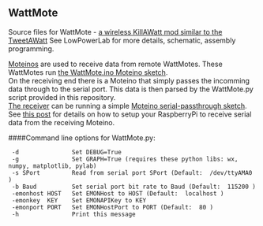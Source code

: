 WattMote
--------------

Source files for WattMote - [a wireless KillAWatt mod similar to the TweetAWatt](http://lowpowerlab.com/blog/2012/12/20/tweet-a-watt-alternative-solution/)
See LowPowerLab for more details, schematic, assembly programming.


[Moteinos](http://lowpowerlab.com/blog/2012/12/20/moteino-the-wireless-low-power-low-cost-arduino-clone/) are used to receive data from remote WattMotes. These WattMotes run [the WattMote.ino Moteino sketch](https://github.com/LowPowerLab/RFM12B/blob/master/Examples/WattMote/WattMote.ino).
<br/>On the receiving end there is a Moteino that simply passes the incomming data through to the serial port.
This data is then parsed by the WattMote.py script provided in this repository.
<br/>
[The receiver](https://github.com/LowPowerLab/RFM12B/blob/master/Examples/Receive/Receive.ino) can be running a simple [Moteino serial-passthrough sketch](https://github.com/LowPowerLab/RFM12B/blob/master/Examples/Receive/Receive.ino).
<br/>See [this post](http://lowpowerlab.com/blog/2012/12/28/wattmote-motei…less-killawatt/) for details on how to setup your RaspberryPi to receive serial data from the receiving Moteino.

####Command line options for WattMote.py:

     -d               Set DEBUG=True
     -g               Set GRAPH=True (requires these python libs: wx, numpy, matplotlib, pylab)
     -s SPort         Read from serial port SPort (Default:  /dev/ttyAMA0 )
     -b Baud          Set serial port bit rate to Baud (Default:  115200 )
     -emonhost HOST   Set EMONHost to HOST (Default:  localhost )
     -emonkey  KEY    Set EMONAPIKey to KEY
     -emonport PORT   Set EMONHostPort to PORT (Default:  80 )
     -h               Print this message
